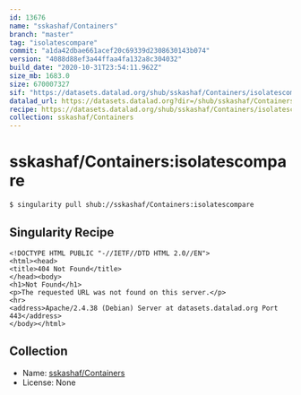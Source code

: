 ```yaml
---
id: 13676
name: "sskashaf/Containers"
branch: "master"
tag: "isolatescompare"
commit: "a1da42dbae661acef20c69339d2308630143b074"
version: "4088d88ef3a44ffaa4fa132a8c304032"
build_date: "2020-10-31T23:54:11.962Z"
size_mb: 1683.0
size: 670007327
sif: "https://datasets.datalad.org/shub/sskashaf/Containers/isolatescompare/2020-10-31-a1da42db-4088d88e/4088d88ef3a44ffaa4fa132a8c304032.sif"
datalad_url: https://datasets.datalad.org?dir=/shub/sskashaf/Containers/isolatescompare/2020-10-31-a1da42db-4088d88e/
recipe: https://datasets.datalad.org/shub/sskashaf/Containers/isolatescompare/2020-10-31-a1da42db-4088d88e/Singularity
collection: sskashaf/Containers
---
```


# sskashaf/Containers:isolatescompare

```bash
$ singularity pull shub://sskashaf/Containers:isolatescompare
```

## Singularity Recipe

```singularity
<!DOCTYPE HTML PUBLIC "-//IETF//DTD HTML 2.0//EN">
<html><head>
<title>404 Not Found</title>
</head><body>
<h1>Not Found</h1>
<p>The requested URL was not found on this server.</p>
<hr>
<address>Apache/2.4.38 (Debian) Server at datasets.datalad.org Port 443</address>
</body></html>
```

## Collection

 - Name: [sskashaf/Containers](https://github.com/sskashaf/Containers)
 - License: None

